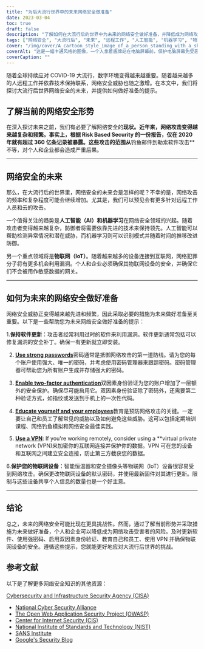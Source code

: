 ```yaml
---
title: "为后大流行世界中的未来网络安全做准备"
date: 2023-03-04
toc: true
draft: false
description: "了解如何在大流行后的世界中为未来的网络安全做好准备，并降低成为网络攻击受害者的风险。"
tags: ["网络安全", "大流行后", "未来", "远程工作", "人工智能", "机器学习", "物联网", "软件更新", "密码", "双因素认证", "教育", "虚拟专用网", "固件更新", "网络钓鱼", "勒索软件", "云安全", "数据保护", "网络安全", "威胁检测", "数字隐私"]
cover: "/img/cover/A_cartoon_style_image_of_a_person_standing_with_a_shield.png"
coverAlt: "这是一幅卡通风格的图像，一个人拿着盾牌站在电脑屏幕前，保护电脑屏幕免受恶意软件、病毒、网络钓鱼和黑客攻击等各种网络攻击。"
coverCaption: ""
---
```


随着全球持续应对 COVID-19 大流行，数字环境变得越来越重要。随着越来越多的人远程工作并依靠技术保持联系，网络安全威胁也随之激增。在本文中，我们将探讨大流行后世界网络安全的未来，并提供如何做好准备的提示。

## 了解当前的网络安全形势

在深入探讨未来之前，我们有必要了解网络安全的**现状。近年来，网络攻击变得越来越复杂和频繁。事实上，根据 Risk Based Security 的一份报告，仅在 2020 年就有超过 360 亿条记录被暴露。这些攻击的范围从**钓鱼邮件到勒索软件攻击**不等，对个人和企业都会造成严重后果。

______

## 网络安全的未来

那么，在大流行后的世界里，网络安全的未来会是怎样的呢？不幸的是，网络攻击的频率和复杂程度可能会继续增加。尤其是，我们可以预见会有更多针对远程工作人员和云的攻击。

一个值得关注的趋势是**人工智能（AI）和机器学习**在网络安全领域的兴起。随着攻击者变得越来越复杂，防御者将需要依靠先进的技术来保持领先。人工智能可以帮助检测异常情况和潜在威胁，而机器学习则可以识别模式并随着时间的推移改进防御。

另一个重点领域将是**物联网（IoT）**。随着越来越多的设备连接到互联网，网络犯罪分子将有更多机会利用漏洞。个人和企业必须确保其物联网设备的安全，并确保它们不会被用作敏感数据的网关。

______

## 如何为未来的网络安全做好准备

网络安全威胁正变得越来越先进和频繁，因此采取必要的措施为未来做好准备至关重要。以下是一些帮助您为未来网络安全做好准备的提示：

1.**保持软件更新**：攻击者经常利用过时的软件来利用漏洞。软件更新通常包括可以修复漏洞的安全补丁。确保一有更新就立即安装。

2. [**Use strong passwords**](https://simeononsecurity.com/articles/the-importance-of-password-security-and-best-practices/)密码通常是抵御网络攻击的第一道防线。请为您的每个账户使用强大、唯一的密码，并考虑使用密码管理器来跟踪密码。密码管理器可帮助您为所有账户生成并存储强大的密码。

3. [**Enable two-factor authentication**](https://simeononsecurity.com/articles/what-are-the-diferent-kinds-of-factors-in-mfa/)双因素身份验证为您的账户增加了一层额外的安全保护。确保尽可能启用它。双因素身份验证除了密码外，还需要第二种验证方式，如指纹或发送到手机上的一次性代码。

4. [**Educate yourself and your employees**](https://simeononsecurity.com/articles/how-to-build-and-manage-an-effective-cybersecurity-awareness-training-program/)教育是预防网络攻击的关键。一定要让自己和员工了解常见的威胁以及如何避免这些威胁。这可以包括定期培训课程、网络钓鱼模拟和网络安全最佳实践。

5. [**Use a VPN**](https://simeononsecurity.com/recommendations/vpns/): If you're working remotely, consider using a **virtual private network (VPN)来加密你的互联网连接并保护你的数据。VPN 可在您的设备和互联网之间建立安全连接，防止第三方截获您的数据。

6.**保护您的物联网设备**：智能恒温器和安全摄像头等物联网（IoT）设备很容易受到网络攻击。确保更改物联网设备的默认密码，并使用最新固件对其进行更新。限制与这些设备共享个人信息的数量也是一个好主意。

______

## 结论

总之，未来的网络安全可能比现在更具挑战性。然而，通过了解当前形势并采取措施为未来做好准备，个人和企业可以降低成为网络攻击受害者的风险。及时更新软件、使用强密码、启用双因素身份验证、教育自己和员工、使用 VPN 并确保物联网设备的安全。遵循这些提示，您就能更好地应对大流行后世界的挑战。

## 参考文献

以下是了解更多网络安全知识的其他资源：

 [Cybersecurity and Infrastructure Security Agency (CISA)](https://www.cisa.gov/cybersecurity)
- [National Cyber Security Alliance](https://staysafeonline.org/cybersecurity-awareness-month/)
- [The Open Web Application Security Project (OWASP)](https://owasp.org/)
- [Center for Internet Security (CIS)](https://www.cisecurity.org/)
- [National Institute of Standards and Technology (NIST)](https://www.nist.gov/cyberframework)
- [SANS Institute](https://www.sans.org/)
- [Google's Security Blog](https://security.googleblog.com/)